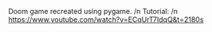 Doom game recreated using pygame. /n
Tutorial: /n
https://www.youtube.com/watch?v=ECqUrT7IdqQ&t=2180s
